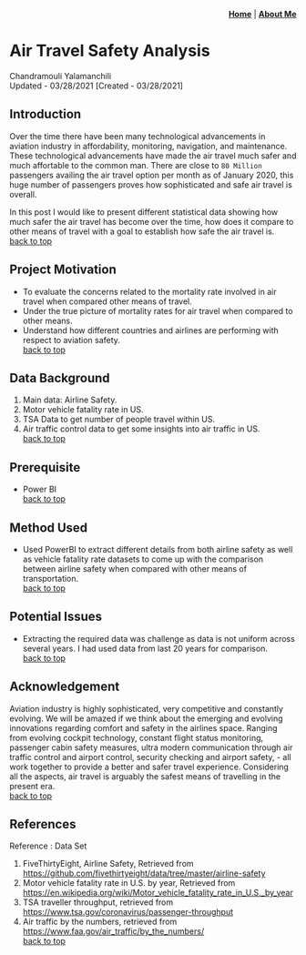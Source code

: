 <p align="right"><a href="https://chandu85.github.io/data-science/"><b>Home</b></a> | <a href="https://chandu85.github.io/data-science/about.html"><b>About Me</b></a></p>

# <a name="top">Air Travel Safety Analysis</a>
Chandramouli Yalamanchili  
Updated - 03/28/2021 [Created - 03/28/2021]

## Introduction
Over the time there have been many technological advancements in aviation industry in affordability, monitoring, navigation, and maintenance. These technological advancements have made the air travel much safer and much affortable to the common man. There are close to `80 Million` passengers availing the air travel option per month as of January 2020, this huge number of passengers proves how sophisticated and safe air travel is overall.

In this post I would like to present different statistical data showing how much safer the air travel has become over the time, how does it compare to other means of travel with a goal to establish how safe the air travel is.  
[back to top](#top)

## Project Motivation
- To evaluate the concerns related to the mortality rate involved in air travel when compared other means of travel.
- Under the true picture of mortality rates for air travel when compared to other means.
- Understand how different countries and airlines are performing with respect to aviation safety.  
[back to top](#top)

## Data Background
1. Main data: Airline Safety.
2. Motor vehicle fatality rate in US.
3. TSA Data to get number of people travel within US.
4. Air traffic control data to get some insights into air traffic in US.  
[back to top](#top)

## Prerequisite
- Power BI  
[back to top](#top)

## Method Used
- Used PowerBI to extract different details from both airline safety as well as vehicle fatality rate datasets to come up with the comparison between airline safety when compared with other means of transportation.  
[back to top](#top)

## Potential Issues
- Extracting the required data was challenge as data is not uniform across several years. I had used data from last 20 years for comparison.  
[back to top](#top)

## Acknowledgement
Aviation industry is highly sophisticated, very competitive and constantly evolving. We will be amazed if we think about the emerging and evolving innovations regarding comfort and safety in the airlines space. Ranging from evolving cockpit technology, constant flight status monitoring, passenger cabin safety measures, ultra modern communication through air traffic control and airport control, security checking and airport safety, - all work together to provide a better and safer travel experience. Considering all the aspects, air travel is arguably the safest means of travelling in the present era.  
[back to top](#top)

## References
Reference : Data Set
1. FiveThirtyEight, Airline Safety, Retrieved from
https://github.com/fivethirtyeight/data/tree/master/airline-safety
2. Motor vehicle fatality rate in U.S. by year, Retrieved from
https://en.wikipedia.org/wiki/Motor_vehicle_fatality_rate_in_U.S._by_year  
3. TSA traveller throughput, retrieved from
https://www.tsa.gov/coronavirus/passenger-throughput
4. Air traffic by the numbers, retrieved from
https://www.faa.gov/air_traffic/by_the_numbers/  
[back to top](#top)
